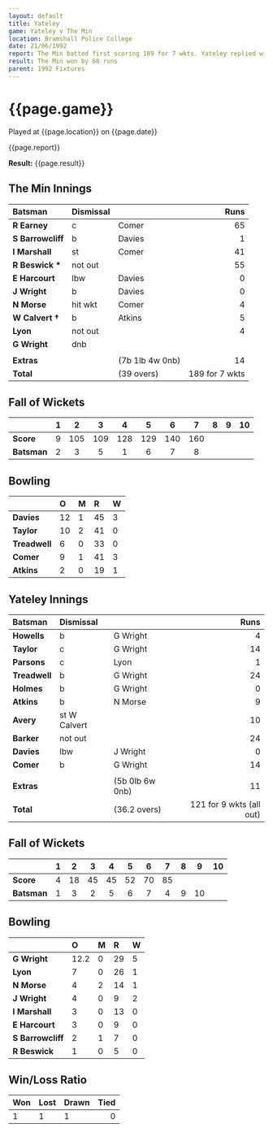 ```yaml
---
layout: default
title: Yateley
game: Yateley v The Min
location: Bramshall Police College
date: 21/06/1992
report: The Min batted first scoring 189 for 7 wkts. Yateley replied with 121 for 9 wkts (all out)
result: The Min won by 68 runs
parent: 1992 Fixtures
---
```


# {{page.game}}

Played at {{page.location}} on {{page.date}}

{{page.report}}

**Result:** {{page.result}}

## The Min Innings

| Batsman | Dismissal |  | Runs |
|:---|:---|---|---:|
| **R Earney** | c | Comer | 65 | 
| **S Barrowcliff** | b | Davies | 1 | 
| **I Marshall** | st | Comer | 41 | 
| **R Beswick &#42;** | not out |  | 55 | 
| **E Harcourt** | lbw | Davies | 0 | 
| **J Wright** | b | Davies | 0 | 
| **N Morse** | hit wkt | Comer | 4 | 
| **W Calvert &#8224;** | b | Atkins | 5 | 
| **Lyon** | not out |  | 4 | 
| **G Wright** | dnb |  |  | 
|  |  |  |  | 
| **Extras** | | (7b 1lb 4w 0nb) | 14 | 
| **Total** | | (39 overs) | 189 for 7 wkts | 

## Fall of Wickets

| | 1 | 2 | 3 | 4 | 5 | 6 | 7 | 8 | 9 | 10 |
|---|:---:|:---:|:---:|:---:|:---:|:---:|:---:|:---:|:---:|:---:|
| **Score** | 9 | 105 | 109 | 128 | 129 | 140 | 160 |  |  |  | 
| **Batsman** | 2 | 3 | 5 | 1 | 6 | 7 | 8 |  |  |  | 

## Bowling

| | O | M | R | W |
|---|:---|:---|:---|:---|
| **Davies** | 12 | 1 | 45 | 3 | 
| **Taylor** | 10 | 2 | 41 | 0 | 
| **Treadwell** | 6 | 0 | 33 | 0 | 
| **Comer** | 9 | 1 | 41 | 3 |
| **Atkins** | 2 | 0 | 19 | 1 | 

## Yateley Innings

| Batsman | Dismissal |  | Runs |
|:---|:---|---|---:|
| **Howells** | b | G Wright | 4 | 
| **Taylor** | c | G Wright | 14 | 
| **Parsons** | c | Lyon | 1 | 
| **Treadwell** | b | G Wright | 24 | 
| **Holmes** | b | G Wright | 0 | 
| **Atkins** | b | N Morse | 9 |
| **Avery** | st W Calvert |  | 10 | 
| **Barker** | not out |  | 24 |
| **Davies** | lbw | J Wright | 0 | 
| **Comer** | b | G Wright | 14 | 
|  |  |  |  |
| **Extras** | | (5b 0lb 6w 0nb) | 11 | 
| **Total** | | (36.2 overs) | 121 for 9 wkts (all out) | 

## Fall of Wickets

| | 1 | 2 | 3 | 4 | 5 | 6 | 7 | 8 | 9 | 10 |
|---|:---:|:---:|:---:|:---:|:---:|:---:|:---:|:---:|:---:|:---:|
| **Score** | 4 | 18 | 45 | 45 | 52 | 70 | 85 |  |  |  |
| **Batsman** | 1 | 3 | 2 | 5 | 6 | 7 | 4 | 9 | 10 |  |

## Bowling

| | O | M | R | W |
|---|:---|:---|:---|:---|
| **G Wright** | 12.2 | 0 | 29 | 5 | 
| **Lyon** | 7 | 0 | 26 | 1 | 
| **N Morse** | 4 | 2 | 14 | 1 | 
| **J Wright** | 4 | 0 | 9 | 2 | 
| **I Marshall** | 3 | 0 | 13 | 0 |
| **E Harcourt** | 3 | 0 | 9 | 0 |
| **S Barrowcliff** | 2 | 1 | 7 | 0 |
| **R Beswick** | 1 | 0 | 5 | 0 |

## Win/Loss Ratio

| Won | Lost | Drawn | Tied |
|:---|:---|:---|---:|
| 1 | 1 | 1 | 0 |